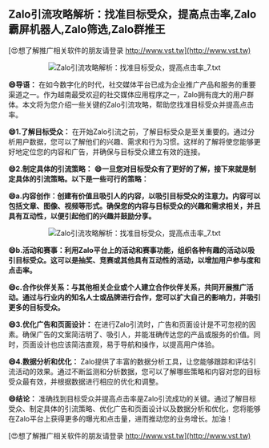 ## **Zalo引流攻略解析：找准目标受众，提高点击率,Zalo霸屏机器人,Zalo筛选,Zalo群推王**

[😍想了解推广相关软件的朋友请登录 http://www.vst.tw](http://www.vst.tw)

 <center><img src="https://vst.tw/MP4/tuiguang/png/7.png" alt="Zalo引流攻略解析：找准目标受众，提高点击率_7.txt"></center>

**😄导语：**
在如今数字化的时代，社交媒体平台已成为企业推广产品和服务的重要渠道之一。作为越南最受欢迎的社交媒体应用程序之一，Zalo拥有庞大的用户群体。本文将为您介绍一些关键的Zalo引流攻略，帮助您找准目标受众并提高点击率。

**😄1.了解目标受众：**
在开始Zalo引流之前，了解目标受众是至关重要的。通过分析用户数据，您可以了解他们的兴趣、需求和行为习惯。这样的了解将使您能够更好地定位您的内容和广告，并确保与目标受众建立有效的连接。

**😄2.制定具体的引流策略：**
**😄一旦您对目标受众有了更好的了解，接下来就是制定具体的引流策略。以下是一些可行的策略：**

**😄a.内容创作：创建有价值且吸引人的内容，以吸引目标受众的注意力。内容可以包括文章、图像、视频等形式。确保您的内容与目标受众的兴趣和需求相关，并且具有互动性，以便引起他们的兴趣并鼓励分享。**

 <center><img src="https://vst.tw/MP4/tuiguang/png/5.png" alt="Zalo引流攻略解析：找准目标受众，提高点击率_7.txt"></center>

**😄b.活动和赛事：利用Zalo平台上的活动和赛事功能，组织各种有趣的活动以吸引目标受众。这可以是抽奖、竞赛或其他具有互动性的活动，以增加用户参与度和点击率。**

**😄c.合作伙伴关系：与其他相关企业或个人建立合作伙伴关系，共同开展推广活动。通过与行业内的知名人士或品牌进行合作，您可以扩大自己的影响力，并吸引更多的目标受众。**

**😄3.优化广告和页面设计：**
在进行Zalo引流时，广告和页面设计是不可忽视的因素。确保广告的文案简洁明了、吸引人，并能准确传达您的产品或服务的价值。同时，页面设计也应该简洁直观，易于导航和操作，以提高用户体验。

**😄4.数据分析和优化：**
Zalo提供了丰富的数据分析工具，让您能够跟踪和评估引流活动的效果。通过不断监测和分析数据，您可以了解哪些策略和内容对您的目标受众最有效，并根据数据进行相应的优化和调整。

**😄结论：**
准确找到目标受众并提高点击率是Zalo引流成功的关键。通过了解目标受众、制定具体的引流策略、优化广告和页面设计以及数据分析和优化，您将能够在Zalo平台上获得更多的曝光和点击量，进而推动您的业务增长。加油！

[😍想了解推广相关软件的朋友请登录 http://www.vst.tw](http://www.vst.tw)



